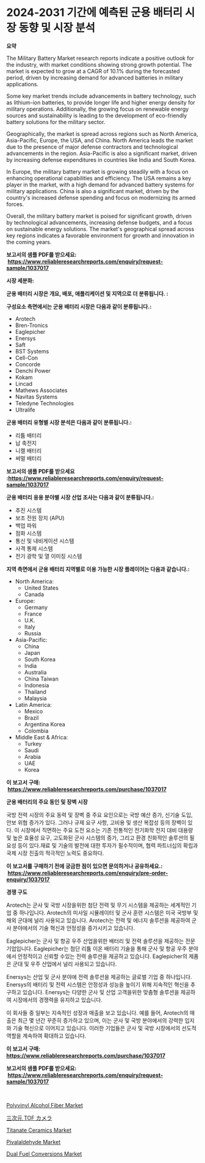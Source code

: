 <p><h1>2024-2031 기간에 예측된 군용 배터리 시장 동향 및 시장 분석</h1></p><p><strong>요약</strong></p>
<p><p>The Military Battery Market research reports indicate a positive outlook for the industry, with market conditions showing strong growth potential. The market is expected to grow at a CAGR of 10.1% during the forecasted period, driven by increasing demand for advanced batteries in military applications.</p><p>Some key market trends include advancements in battery technology, such as lithium-ion batteries, to provide longer life and higher energy density for military operations. Additionally, the growing focus on renewable energy sources and sustainability is leading to the development of eco-friendly battery solutions for the military sector.</p><p>Geographically, the market is spread across regions such as North America, Asia-Pacific, Europe, the USA, and China. North America leads the market due to the presence of major defense contractors and technological advancements in the region. Asia-Pacific is also a significant market, driven by increasing defense expenditures in countries like India and South Korea.</p><p>In Europe, the military battery market is growing steadily with a focus on enhancing operational capabilities and efficiency. The USA remains a key player in the market, with a high demand for advanced battery systems for military applications. China is also a significant market, driven by the country's increased defense spending and focus on modernizing its armed forces.</p><p>Overall, the military battery market is poised for significant growth, driven by technological advancements, increasing defense budgets, and a focus on sustainable energy solutions. The market's geographical spread across key regions indicates a favorable environment for growth and innovation in the coming years.</p></p>
<p><strong>보고서의 샘플 PDF를 받으세요: &nbsp;<a href="https://www.reliableresearchreports.com/enquiry/request-sample/1037017">https://www.reliableresearchreports.com/enquiry/request-sample/1037017</a></strong></p>
<p><strong>시장 세분화:</strong></p>
<p><strong> 군용 배터리 시장은 개요, 배포, 애플리케이션 및 지역으로 더 분류됩니다. :</strong></p>
<p><strong>구성요소 측면에서는 군용 배터리 시장은 다음과 같이 분류됩니다.:</strong></p>
<p><ul><li>Arotech</li><li>Bren-Tronics</li><li>Eaglepicher</li><li>Enersys</li><li>Saft</li><li>BST Systems</li><li>Cell-Con</li><li>Concorde</li><li>Denchi Power</li><li>Kokam</li><li>Lincad</li><li>Mathews Associates</li><li>Navitas Systems</li><li>Teledyne Technologies</li><li>Ultralife</li></ul></p>
<p><strong> 군용 배터리 유형별 시장 분석은 다음과 같이 분류됩니다.:</strong></p>
<p><ul><li>리튬 배터리</li><li>납 축전지</li><li>니켈 배터리</li><li>써멀 배터리</li></ul></p>
<p><strong>보고서의 샘플 PDF를 받으세요 :<a href="https://www.reliableresearchreports.com/enquiry/request-sample/1037017">https://www.reliableresearchreports.com/enquiry/request-sample/1037017</a></strong></p>
<p><strong> 군용 배터리 응용 분야별 시장 산업 조사는 다음과 같이 분류됩니다.:</strong></p>
<p><ul><li>추진 시스템</li><li>보조 전원 장치 (APU)</li><li>백업 파워</li><li>점화 시스템</li><li>통신 및 내비게이션 시스템</li><li>사격 통제 시스템</li><li>전기 광학 및 열 이미징 시스템</li></ul></p>
<p><strong>지역 측면에서 군용 배터리 지역별로 이용 가능한 시장 플레이어는 다음과 같습니다.:</strong></p>
<p><ul>
    <li>
        North America:
        <ul>
            <li>United States</li>
            <li>Canada</li>
        </ul>
    </li>
    <li>
        Europe:
        <ul>
            <li>Germany</li>
            <li>France</li>
            <li>U.K.</li>
            <li>Italy</li>
            <li>Russia</li>
        </ul>
    </li>
    <li>
        Asia-Pacific:
        <ul>
            <li>China</li>
            <li>Japan</li>
            <li>South Korea</li>
            <li>India</li>
            <li>Australia</li>
            <li>China Taiwan</li>
            <li>Indonesia</li>
            <li>Thailand</li>
            <li>Malaysia</li>
        </ul>
    </li>
    <li>
        Latin America:
        <ul>
            <li>Mexico</li>
            <li>Brazil</li>
            <li>Argentina Korea</li>
            <li>Colombia</li>
        </ul>
    </li>
    <li>
        Middle East & Africa:
        <ul>
            <li>Turkey</li>
            <li>Saudi</li>
            <li>Arabia</li>
            <li>UAE</li>
            <li>Korea</li>
        </ul>
    </li>
    </ul></p>
<p><strong>이 보고서 구매: &nbsp;<a href="https://www.reliableresearchreports.com/purchase/1037017">https://www.reliableresearchreports.com/purchase/1037017</a></strong></p>
<p><strong>군용 배터리의 주요 동인 및 장벽 시장</strong></p>
<p><p>국방 전력 시장의 주요 동력 및 장벽 중 주요 요인으로는 국방 예산 증가, 신기술 도입, 안보 위협 증가가 있다. 그러나 규제 요구 사항, 고비용 및 생산 복잡성 등의 장벽이 있다. 이 시장에서 직면하는 주요 도전 요소는 기존 전통적인 전기화학 전지 대비 대용량 및 높은 효율성 요구, 고도화된 군사 시스템의 증가, 그리고 환경 친화적인 솔루션의 필요성 등이 있다.재료 및 기술의 발전에 대한 투자가 필수적이며, 협력 파트너십의 확립과 국제 시장 진출의 적극적인 노력도 중요하다.</p></p>
<p><strong>이 보고서를 구매하기 전에 궁금한 점이 있으면 문의하거나 공유하세요.: &nbsp;<a href="https://www.reliableresearchreports.com/enquiry/pre-order-enquiry/1037017">https://www.reliableresearchreports.com/enquiry/pre-order-enquiry/1037017</a></strong></p>
<p><strong>경쟁 구도</strong></p>
<p><p>Arotech는 군사 및 국방 시장을위한 첨단 전력 및 무기 시스템을 제공하는 세계적인 기업 중 하나입니다. Arotech의 미사일 시뮬레이터 및 군사 훈련 시스템은 미국 국방부 및 해외 군대에 널리 사용되고 있습니다. Arotech는 전력 및 에너지 솔루션을 제공하여 군사 분야에서의 기술 혁신과 안정성을 증가시키고 있습니다.</p><p>Eaglepicher는 군사 및 항공 우주 산업을위한 배터리 및 전력 솔루션을 제공하는 전문 기업입니다. Eaglepicher는 첨단 리튬 이온 배터리 기술을 통해 군사 및 항공 우주 분야에서 안정적이고 신뢰할 수있는 전력 솔루션을 제공하고 있습니다. Eaglepicher의 제품은 군대 및 우주 산업에서 널리 사용되고 있습니다.</p><p>Enersys는 산업 및 군사 분야에 전력 솔루션을 제공하는 글로벌 기업 중 하나입니다. Enersys의 배터리 및 전력 시스템은 안정성과 성능을 높이기 위해 지속적인 혁신을 추구하고 있습니다. Enersys는 다양한 군사 및 산업 고객을위한 맞춤형 솔루션을 제공하여 시장에서의 경쟁력을 유지하고 있습니다.</p><p>이 회사들 중 일부는 지속적인 성장과 매출을 보고 있습니다. 예를 들어, Arotech의 매출은 최근 몇 년간 꾸준히 증가하고 있으며, 이는 군사 및 국방 분야에서의 강력한 입지와 기술 혁신으로 이어지고 있습니다. 이러한 기업들은 군사 및 국방 시장에서의 선도적 역할을 계속하여 확대하고 있습니다.</p></p>
<p><strong>이 보고서 구매: &nbsp; <a href="https://www.reliableresearchreports.com/purchase/1037017">https://www.reliableresearchreports.com/purchase/1037017</a></strong></p>
<p><strong>보고서의 샘플 PDF를 받으세요: &nbsp;<a href="https://www.reliableresearchreports.com/enquiry/request-sample/1037017">https://www.reliableresearchreports.com/enquiry/request-sample/1037017</a></strong><strong></strong></p>
<p>&nbsp;</p>
<p><p><a href="https://github.com/nicholepatriciadoylenwnrjr0/Market-Research-Report-List-1/blob/main/polyvinyl-alcohol-fiber-market.md">Polyvinyl Alcohol Fiber Market</a></p><p><a href="https://github.com/vhemk0794148/Market-Research-Report-List-1/blob/main/5429329189639.md">三次元 TOF カメラ</a></p><p><a href="https://issuu.com/reportprime-2/docs/titanate-ceramics-market-size-2030.pptx">Titanate Ceramics Market</a></p><p><a href="https://github.com/sofayahoo2023/Market-Research-Report-List-3/blob/main/pivalaldehyde-market.md">Pivalaldehyde Market</a></p><p><a href="https://view.publitas.com/reportprime-1/dual-fuel-conversions-market-size-market-share-and-global-market-analysis-report-2024-2031/">Dual Fuel Conversions Market</a></p></p>